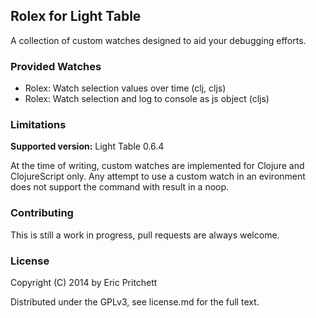 ## Rolex for Light Table

A collection of custom watches designed to aid your debugging efforts.

### Provided Watches

 - Rolex: Watch selection values over time (clj, cljs)
 - Rolex: Watch selection and log to console as js object (cljs)

### Limitations

**Supported version:** Light Table 0.6.4

At the time of writing, custom watches are implemented for Clojure and ClojureScript only. Any attempt to use a custom watch in an evironment does not support the command with result in a noop.

### Contributing

This is still a work in progress, pull requests are always welcome.

### License

Copyright (C) 2014 by Eric Pritchett

Distributed under the GPLv3, see license.md for the full text.
